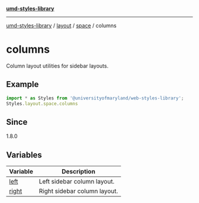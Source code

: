 [**umd-styles-library**](../../../../../README.md)

***

[umd-styles-library](../../../../../modules.md) / [layout](../../../../README.md) / [space](../../README.md) / columns

# columns

Column layout utilities for sidebar layouts.

## Example

```typescript
import * as Styles from '@universityofmaryland/web-styles-library';
Styles.layout.space.columns
```

## Since

1.8.0

## Variables

| Variable | Description |
| ------ | ------ |
| [left](variables/left.md) | Left sidebar column layout. |
| [right](variables/right.md) | Right sidebar column layout. |
